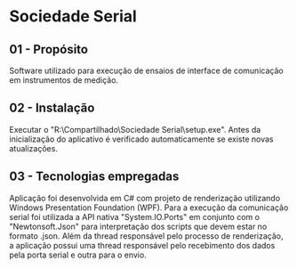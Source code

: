 
# Sociedade Serial

## 01 - Propósito
Software utilizado para execução de ensaios de interface de comunicação em instrumentos de medição.

## 02 - Instalação
Executar o "R:\Compartilhado\Sociedade Serial\setup.exe". Antes da inicialização do aplicativo é verificado automaticamente se existe novas atualizações.

## 03 - Tecnologias empregadas
Aplicação foi desenvolvida em C# com projeto de renderização utilizando Windows Presentation Foundation (WPF). Para a execução da comunicação serial foi utilizada a API nativa "System.IO.Ports" em conjunto com o "Newtonsoft.Json" para interpretação dos scripts que devem estar no formato .json. Além da thread responsável pelo processo de renderização, a aplicação possui uma thread responsável pelo recebimento dos dados pela porta serial e outra para o envio. 







 

